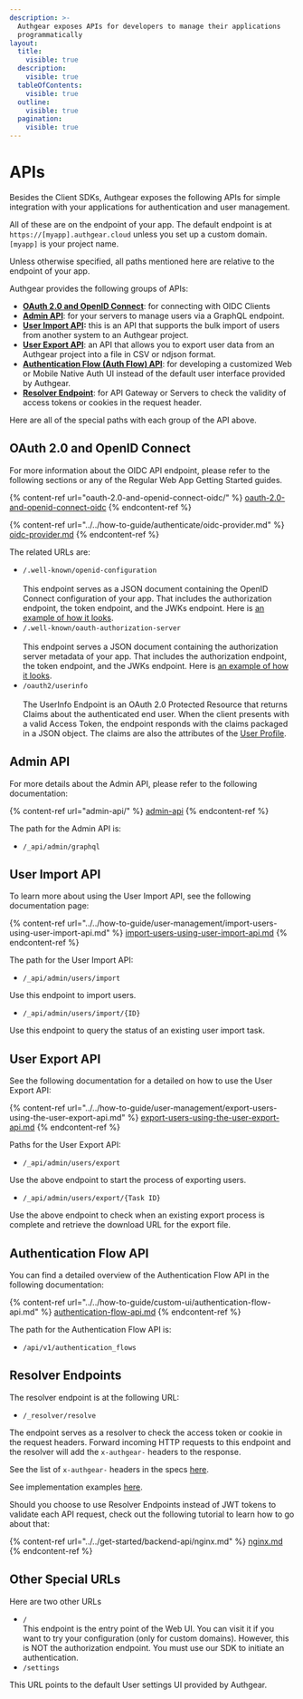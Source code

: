 ```yaml
---
description: >-
  Authgear exposes APIs for developers to manage their applications
  programmatically
layout:
  title:
    visible: true
  description:
    visible: true
  tableOfContents:
    visible: true
  outline:
    visible: true
  pagination:
    visible: true
---
```


# APIs

Besides the Client SDKs, Authgear exposes the following APIs for simple integration with your applications for authentication and user management.

All of these are on the endpoint of your app. The default endpoint is at `https://[myapp].authgear.cloud` unless you set up a custom domain. `[myapp]` is your project name.

Unless otherwise specified, all paths mentioned here are relative to the endpoint of your app.

Authgear provides the following groups of APIs:

* [**OAuth 2.0 and OpenID Connect**](oauth-2.0-and-openid-connect-oidc/): for connecting with OIDC Clients
* [**Admin API**](admin-api/): for your servers to manage users via a GraphQL endpoint.
* [**User Import API**](user-import-api.md)**:** this is an API that supports the bulk import of users from another system to an Authgear project.
* [**User Export API**](user-export-api.md): an API that allows you to export user data from an Authgear project into a file in CSV or ndjson format.
* [**Authentication Flow (Auth Flow) API**](authentication-flow-api.md): for developing a customized Web or Mobile Native Auth UI instead of the default user interface provided by Authgear.
* [**Resolver Endpoint**](../../get-started/backend-api/nginx.md): for API Gateway or Servers to check the validity of access tokens or cookies in the request header.

Here are all of the special paths with each group of the API above.

## OAuth 2.0 and OpenID Connect

For more information about the OIDC API endpoint, please refer to the following sections or any of the Regular Web App Getting Started guides.

{% content-ref url="oauth-2.0-and-openid-connect-oidc/" %}
[oauth-2.0-and-openid-connect-oidc](oauth-2.0-and-openid-connect-oidc/)
{% endcontent-ref %}

{% content-ref url="../../how-to-guide/authenticate/oidc-provider.md" %}
[oidc-provider.md](../../how-to-guide/authenticate/oidc-provider.md)
{% endcontent-ref %}

The related URLs are:

* `/.well-known/openid-configuration`\
  \
  This endpoint serves as a JSON document containing the OpenID Connect configuration of your app. That includes the authorization endpoint, the token endpoint, and the JWKs endpoint. Here is [an example of how it looks](https://accounts.portal.authgear.com/.well-known/openid-configuration).
* `/.well-known/oauth-authorization-server`\
  \
  This endpoint serves a JSON document containing the authorization server metadata of your app. That includes the authorization endpoint, the token endpoint, and the JWKs endpoint. Here is [an example of how it looks](https://accounts.portal.authgear.com/.well-known/openid-configuration).
* `/oauth2/userinfo`\
  \
  The UserInfo Endpoint is an OAuth 2.0 Protected Resource that returns Claims about the authenticated end user. When the client presents with a valid Access Token, the endpoint responds with the claims packaged in a JSON object. The claims are also the attributes of the [User Profile](../../how-to-guide/user-profiles/user-profile.md).

## Admin API

For more details about the Admin API, please refer to the following documentation:

{% content-ref url="admin-api/" %}
[admin-api](admin-api/)
{% endcontent-ref %}

The path for the Admin API is:

* `/_api/admin/graphql`

## User Import API

To learn more about using the User Import API, see the following documentation page:

{% content-ref url="../../how-to-guide/user-management/import-users-using-user-import-api.md" %}
[import-users-using-user-import-api.md](../../how-to-guide/user-management/import-users-using-user-import-api.md)
{% endcontent-ref %}

The path for the User Import API:

* `/_api/admin/users/import`

Use this endpoint to import users.

* `/_api/admin/users/import/{ID}`

Use this endpoint to query the status of an existing user import task.

## User Export API

See the following documentation for a detailed on how to use the User Export API:

{% content-ref url="../../how-to-guide/user-management/export-users-using-the-user-export-api.md" %}
[export-users-using-the-user-export-api.md](../../how-to-guide/user-management/export-users-using-the-user-export-api.md)
{% endcontent-ref %}

Paths for the User Export API:

* `/_api/admin/users/export`

Use the above endpoint to start the process of exporting users.

* `/_api/admin/users/export/{Task ID}`

Use the above endpoint to check when an existing export process is complete and retrieve the download URL for the export file.

## Authentication Flow API

You can find a detailed overview of the Authentication Flow API in the following documentation:

{% content-ref url="../../how-to-guide/custom-ui/authentication-flow-api.md" %}
[authentication-flow-api.md](../../how-to-guide/custom-ui/authentication-flow-api.md)
{% endcontent-ref %}

The path for the Authentication Flow API is:

* `/api/v1/authentication_flows`

## Resolver Endpoints

The resolver endpoint is at the following URL:

* `/_resolver/resolve`

The endpoint serves as a resolver to check the access token or cookie in the request headers. Forward incoming HTTP requests to this endpoint and the resolver will add the `x-authgear-` headers to the response.

See the list of `x-authgear-` headers in the specs [here](https://github.com/authgear/authgear-server/blob/master/docs/specs/api-resolver.md).

See implementation examples [here](../../get-started/backend-api/nginx.md).

Should you choose to use Resolver Endpoints instead of JWT tokens to validate each API request, check out the following tutorial to learn how to go about that:

{% content-ref url="../../get-started/backend-api/nginx.md" %}
[nginx.md](../../get-started/backend-api/nginx.md)
{% endcontent-ref %}

## Other Special URLs

Here are two other URLs

* `/`\
  This endpoint is the entry point of the Web UI. You can visit it if you want to try your configuration (only for custom domains). However, this is NOT the authorization endpoint. You must use our SDK to initiate an authentication.
* `/settings`

This URL points to the default User settings UI provided by Authgear.
